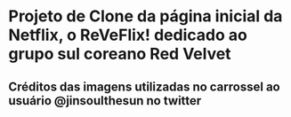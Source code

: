 # Projeto de Clone da página inicial da Netflix, o ReVeFlix! dedicado ao grupo sul coreano Red Velvet
## Créditos das imagens utilizadas no carrossel ao usuário @jinsoulthesun no twitter